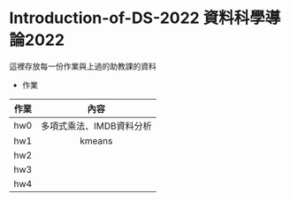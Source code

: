# Introduction-of-DS-2022 資料科學導論2022

這裡存放每一份作業與上過的助教課的資料

- 作業

| 作業        | 內容           |
| ------------- |:-------------:|
| hw0        | 多項式乘法、IMDB資料分析      | 
| hw1        | kmeans      |
| hw2        | |
| hw3        | |
| hw4        | |
